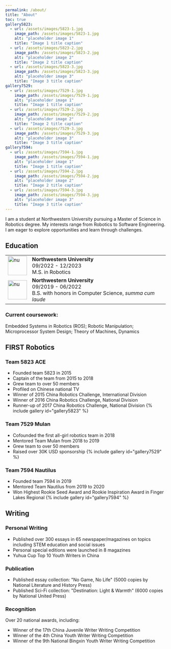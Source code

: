 ```yaml
---
permalink: /about/
title: "About"
toc: true
gallery5823:
  - url: /assets/images/5823-1.jpg
    image_path: /assets/images/5823-1.jpg
    alt: "placeholder image 1"
    title: "Image 1 title caption"
  - url: /assets/images/5823-2.jpg
    image_path: /assets/images/5823-2.jpg
    alt: "placeholder image 2"
    title: "Image 2 title caption"
  - url: /assets/images/5823-3.jpg
    image_path: /assets/images/5823-3.jpg
    alt: "placeholder image 3"
    title: "Image 3 title caption"
gallery7529:
  - url: /assets/images/7529-1.jpg
    image_path: /assets/images/7529-1.jpg
    alt: "placeholder image 1"
    title: "Image 1 title caption"
  - url: /assets/images/7529-2.jpg
    image_path: /assets/images/7529-2.jpg
    alt: "placeholder image 2"
    title: "Image 2 title caption"
  - url: /assets/images/7529-3.jpg
    image_path: /assets/images/7529-3.jpg
    alt: "placeholder image 3"
    title: "Image 3 title caption"
gallery7594:
  - url: /assets/images/7594-1.jpg
    image_path: /assets/images/7594-1.jpg
    alt: "placeholder image 1"
    title: "Image 1 title caption"
  - url: /assets/images/7594-2.jpg
    image_path: /assets/images/7594-2.jpg
    alt: "placeholder image 2"
    title: "Image 2 title caption"
  - url: /assets/images/7594-3.jpg
    image_path: /assets/images/7594-3.jpg
    alt: "placeholder image 3"
    title: "Image 3 title caption"
---
```


I am a student at Northwestern University pursuing a Master of Science in Robotics degree. My interests range from Robotics to Software Engineering. I am eager to explore opportunities and learn through challenges.

## Education

<table>
  <tbody>
    <tr>
      <td style = "border-bottom-width:0;"><img src="{{site.baseurl}}/assets/images/northwestern.jpg" alt="nu" width="60"></td>
      <td style = "border-bottom-width:0;">
<strong>Northwestern University</strong> <br> 09/2022 - 12/2023 <br> M.S. in Robotics</td>
    </tr>
    <tr>
      <td style = "border-bottom-width:0;"><img src="{{site.baseurl}}/assets/images/northwestern.jpg" alt="nu" width="60"></td>
      <td style = "border-bottom-width:0;">
<strong>Northwestern University</strong> <br> 09/2019 - 06/2022 <br> B.S. with honors in Computer Science, <em>summa cum laude</em></td>
    </tr>
  </tbody>
</table>

### Current coursework: 

Embedded Systems in Robotics (ROS); Robotic Manipulation; Microprocessor System Design; Theory of Machines, Dynamics 

## FIRST Robotics

### Team 5823 ACE
- Founded team 5823 in 2015
- Captain of the team from 2015 to 2018
- Grew team to over 50 members
- Profiled on Chinese national TV
- Winner of 2015 China Robotics Challenge, International Division
- Winner of 2016 China Robotics Challenge, National Division
- Runner-up of 2017 China Robotics Challenge, National Division
{% include gallery id="gallery5823" %}


### Team 7529 Mulan
- Cofounded the first all-girl robotics team in 2018
- Mentored Team Mulan from 2018 to 2019
- Grew team to over 50 members
- Raised over 30K USD sponsorship
{% include gallery id="gallery7529" %}

### Team 7594 Nautilus
- Founded team 7594 in 2019
- Mentored Team Nautilus from 2019 to 2020
- Won Highest Rookie Seed Award and Rookie Inspiration Award in Finger Lakes Regional
{% include gallery id="gallery7594" %}

## Writing

### Personal Writing
- Published over 300 essays in 65 newspaper/magazines on topics including STEM education and social issues
- Personal special editions were launched in 8 magazines
- Yuhua Cup Top 10 Youth Writers in China

### Publication
- Published essay collection: "No Game, No Life" (5000 copies by National Literature and History Press)
- Published Sci-Fi collection: "Destination: Light & Warmth" (6000 copies by National United Press)

### Recognition
Over 20 national awards, including: 
- Winner of the 17th China Juvenile Writer Writing Competition
- Winner of the 4th China Youth Writer Writing Competition
- Winner of the 9th National Bingxin Youth Writer Writing Competition


